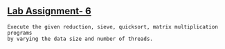 ## [Lab Assignment- 6](./Assignment_6)

    Execute the given reduction, sieve, quicksort, matrix multiplication programs 
    by varying the data size and number of threads.